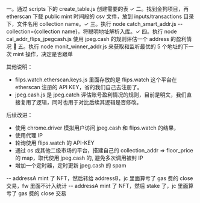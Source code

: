 一。通过 scripts 下的 create_table.js 创建需要的表 ✓
二。找到金狗项目，再 etherscan 下载 public mint 时间段的 csv 文件，放到 inputs/transactions 目录下，文件名用 collection name。✓
三。执行 node catch_smart_addr.js --collection={collection name}，将聪明地址解析入库。✓
四。执行 node cal_addr_flips_jpegcash.js 使用 jpeg.cash 的规则评估一个 address 的盈利情况 🚗
五。执行 node monit_winner_addr.js 来获取和监听最优的 5 个地址的下一次 mint 操作，决定是否跟单

其他说明：

-   filps.watch.etherscan.keys.js 里面存放的是 flips.watch 这个平台在 etherscan 注册的 API KEY，省的我们自己去注册了。
-   jpeg.cash.js 是 jpeg.catch 评估账号盈利情况的规则，目前是明文，我们直接复用了逻辑，同时也用于对比后续其逻辑是否修改。

后续改进：

-   使用 chrome.driver 模拟用户访问 jpeg.cash 和 flips.watch 的结果，
-   使用代理 IP
-   轮询使用 flips.watch 的 API-KEY
-   通过 os 或其他二级市场的平台，搭建自己的 collection_addr => floor_price 的 map，取代使用 jpeg.cash 的, 避免多次调用被封 IP
-   增加一个定时器，定时更新 jpeg.cash 的 spam

-- addressA mint 了 NFT，然后转给 addressB，jc 里面算亏了 gas 费的 close 交易，fw 里面不计入统计
-- addressA mint 了 NFT，然后 stake 了，jc 里面算亏了 gas 费的 close 交易
